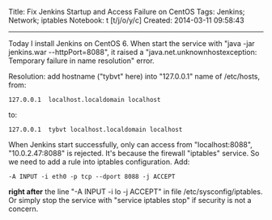 Title: Fix Jenkins Startup and Access Failure on CentOS
Tags: Jenkins; Network; iptables
Notebook: t [t/j/o/y/c]
Created: 2014-03-11 09:58:43

------

Today I install Jenkins on CentOS 6. When start the service with "java -jar jenkins.war --httpPort=8088", it raised a "java.net.unknownhostexception: Temporary failure in name resolution" error.

Resolution: add hostname ("tybvt" here) into "127.0.0.1" name of /etc/hosts, from:

    127.0.0.1  localhost.localdomain localhost

to:

    127.0.0.1  tybvt localhost.localdomain localhost

When Jenkins start successfully, only can access from "localhost:8088", "10.0.2.47:8088" is rejected. It's because the firewall "iptables" service. So we need to add a rule into iptables configuration. Add:

    -A INPUT -i eth0 -p tcp --dport 8088 -j ACCEPT

**right after** the line "-A INPUT -i lo -j ACCEPT" in file /etc/sysconfig/iptables.
Or simply stop the service with "service iptables stop" if security is not a concern.

